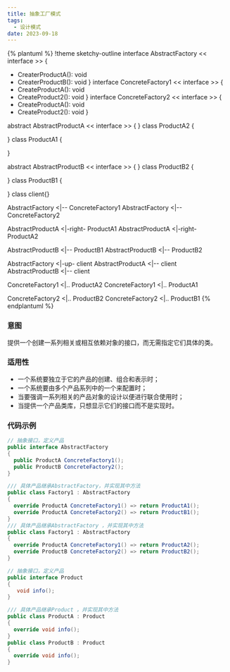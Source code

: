```yaml
---
title: 抽象工厂模式
tags: 
  - 设计模式
date: 2023-09-18
---
```


{% plantuml %}
!theme sketchy-outline
interface AbstractFactory << interface >> {
  + CreaterProductA(): void
  + CreaterProductB(): void
}
interface ConcreteFactory1 << interface >> {
  + CreateProductA(): void
  + CreateProduct2(): void
}
interface ConcreteFactory2 << interface >> {
  + CreateProductA(): void
  + CreateProduct2(): void
}

abstract AbstractProductA << interface >> {
}
class ProductA2 {

}
class ProductA1 {

}

abstract AbstractProductB << interface >> {
}
class ProductB2 {

}
class ProductB1 {

}
class client{}

AbstractFactory <|-- ConcreteFactory1
AbstractFactory <|-- ConcreteFactory2

AbstractProductA <|-right- ProductA1
AbstractProductA <|-right- ProductA2

AbstractProductB <|-- ProductB1
AbstractProductB <|-- ProductB2

AbstractFactory <|-up- client
AbstractProductA <|-- client
AbstractProductB <|-- client

ConcreteFactory1 <|.. ProductA2
ConcreteFactory1 <|.. ProductA1

ConcreteFactory2 <|.. ProductB2
ConcreteFactory2 <|.. ProductB1
{% endplantuml %}

### 意图
提供一个创建一系列相关或相互依赖对象的接口，而无需指定它们具体的类。

### 适用性
* 一个系统要独立于它的产品的创建、组合和表示时；
* 一个系统要由多个产品系列中的一个来配置时；
* 当要强调一系列相关的产品对象的设计以便进行联合使用时；
* 当提供一个产品类库，只想显示它们的接口而不是实现时。

### 代码示例
```c#
// 抽象接口，定义产品
public interface AbstractFactory
{
  public ProductA ConcreteFactory1();
  public ProductB ConcreteFactory2();
}

/// 具体产品继承AbstractFactory，并实现其中方法
public class Factory1 : AbstractFactory
{
  override ProductA ConcreteFactory1() => return ProductA1();
  override ProductA ConcreteFactory2() => return ProductB1();
}
/// 具体产品继承AbstractFactory ，并实现其中方法
public class Factory1 : AbstractFactory
{
  override ProductA ConcreteFactory1() => return ProductA2();
  override ProductB ConcreteFactory2() => return ProductB2();
}

// 抽象接口，定义产品
public interface Product
{
   void info();
}

/// 具体产品继承Product ，并实现其中方法
public class ProductA : Product
{
  override void info();
}
public class ProductB : Product
{
  override void info();
}

```
